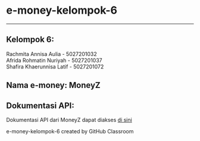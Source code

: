# e-money-kelompok-6
---
## Kelompok 6:  
Rachmita Annisa Aulia - 5027201032  
Afrida Rohmatin Nuriyah - 5027201037  
Shafira Khaerunnisa Latif - 5027201072  

## Nama e-money: MoneyZ  

## Dokumentasi API:  
Dokumentasi API dari MoneyZ dapat diakses [di sini](https://docs.google.com/document/d/1dvpENrrnmunwrTRknEkh9BjOmM7EPYgswFIaWEOweuI/edit?usp=sharing)
  
  
e-money-kelompok-6 created by GitHub Classroom
